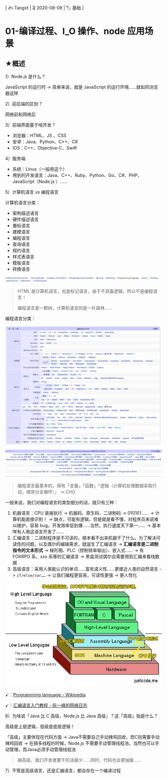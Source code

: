 | ✍️ Tangxt | ⏳ 2020-08-09 | 🏷️ 基础 |

# 01-编译过程、I_O 操作、node 应用场景

## ★概述

1）Node.js 是什么？

JavaScript 的运行时 -> 简单来说，就是 JavaScript 的运行环境……就如同浏览器这样

2）前后端的区别？

网络前和网络后

3）前端界面基于啥开发？

- 浏览器：HTML、JS 、CSS
- 安卓：Java、Python、C++、C#
- IOS：C++、Objective-C、Swift

4）服务端

- 系统：Linux（一般用这个）
- 用到的开发语言：Java、C++、Ruby、Python、Go、C#、PHP、JavaScript（Node.js ）……

5）计算机语言 vs 编程语言

计算机语言分类：

- 架构描述语言
- 硬件描述语言
- 置标语言
- 建模语言
- 编程语言
- 查询语言
- 规约语言
- 样式表语言
- 模板语言
- 转换语言

![计算机语言类型](assets/img/2020-08-09-23-43-20.png)

> HTML 是计算机语言，也是标记语言，由于不具备逻辑，所以不是编程语言！
> 
> 编程语言是一颗树，计算机语言则是一片森林……

编程语言分类：

![编程语言](assets/img/2020-08-09-23-39-06.png)

![编程语言分类](assets/img/2020-08-09-23-47-11.png)

> 编程语言最基本的，得有「变量」「函数」「逻辑（计算机处理数据采取行动，顺序分支循环）」 -> CHO

一般来说，我们对编程语言的类型细分的话，就只有三种：

1. 机器语言：CPU 直接执行 -> 机器码、原生码、二进制码 -> 010101…… -> 计算机能直接识别！ -> 缺点，可能有逻辑，但是就是看不懂，对程序员来说难以维护，容易 bug，开发效率低到爆……当然，执行速度天下第一…… -> 基本咩有人用这语言开发了……
2. 汇编语言：二进制程序是不可读的，根本看不出来机器干了什么。为了解决可读性的问题，以及偶尔的编辑需求，就诞生了汇编语言 -> **汇编语言是二进制指令的文本形式** -> 梯形图、PLC（控制频率输出）、嵌入式…… -> 有 FOXRPO 系、xxx 系等的汇编语言 -> 黑盒测试偶尔会需要用到汇编来看栈数据
3. 高级语言：采用人类能认识的单词……富有语义性……更接近人类的自然语言 -> `if/else/var……` -> 让我们编程更容易，可读性更强 -> 更人性化

![高级语言 vs 低级语言](assets/img/2020-08-10-00-18-49.png)

➹：[Programming language - Wikipedia](https://en.wikipedia.org/wiki/Programming_language)

➹：[汇编语言入门教程 - 阮一峰的网络日志](https://www.ruanyifeng.com/blog/2018/01/assembly-language-primer.html)

6）为啥说「Java 比 C 高级，Node.js 比 Java 高级」？这「高级」指是什么？

高级是上层逻辑，低级是底层逻辑！

「高级」主要体现在代码方面 -> Java不需要自己手动辣鸡回收，而C则需要手动辣鸡回收 -> 在搞多线程的时候，Node.js 不需要手动管理线程池，当然也可以手动管理，而Java必须手动管理线程池

> 越高级，我们开发者要干的活越少……同时，代码也会更抽象……

7）不管是高级语言，还是汇编语言，都会存在一个编译过程




